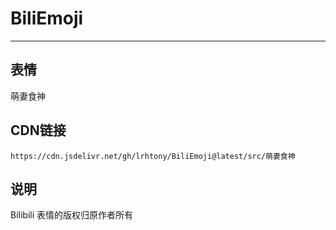 
# BiliEmoji
---
## 表情
萌妻食神
## CDN链接
```
https://cdn.jsdelivr.net/gh/lrhtony/BiliEmoji@latest/src/萌妻食神
```
## 说明
Bilibili 表情的版权归原作者所有
